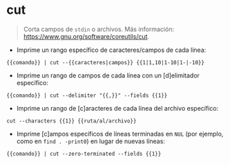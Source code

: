 # cut

> Corta campos de `stdin` o archivos.
> Más información: <https://www.gnu.org/software/coreutils/cut>.

- Imprime un rango específico de caracteres/campos de cada línea:

`{{comando}} | cut --{{caracteres|campos}} {{1|1,10|1-10|1-|-10}}`

- Imprime un rango de campos de cada línea con un [d]elimitador específico:

`{{comando}} | cut --delimiter "{{,}}" --fields {{1}}`

- Imprime un rango de [c]aracteres de cada línea del archivo específico:

`cut --characters {{1}} {{ruta/al/archivo}}`

- Imprime [c]ampos específicos de líneas terminadas en `NUL` (por ejemplo, como en `find . -print0`) en lugar de nuevas líneas:

`{{comando}} | cut --zero-terminated --fields {{1}}`
